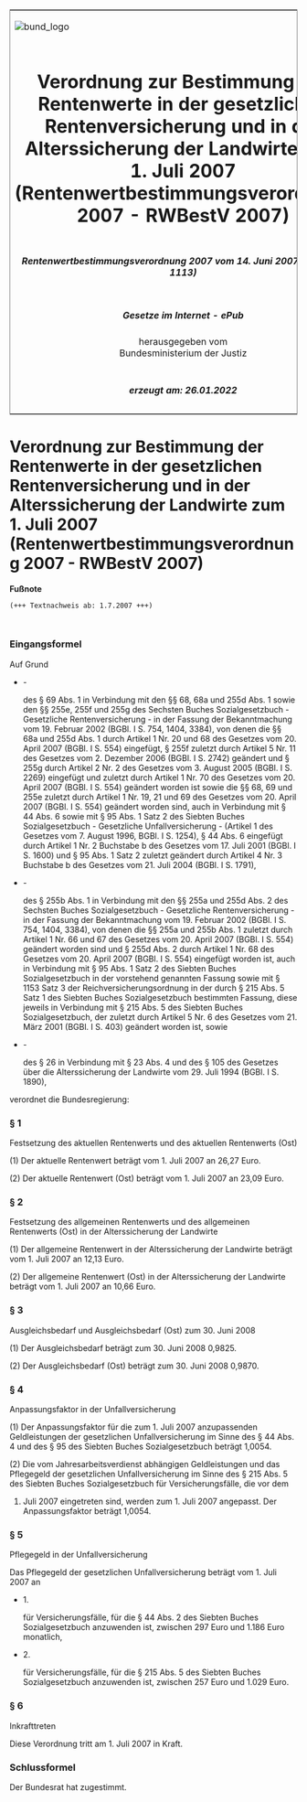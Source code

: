 <span id="DECKBLATT.html"></span>

<table border="0" frame="border" width="100%">

<tr valign="top">

<td align="left">

![bund\_logo](BfJ_2021_Web_de_de.gif)

</td>

<td align="right">

 

</td>

</tr>

<tr align="center" valign="middle">

<td colspan="2">

# Verordnung zur Bestimmung der Rentenwerte in der gesetzlichen Rentenversicherung und in der Alterssicherung der Landwirte zum 1. Juli 2007 (Rentenwertbestimmungsverordnung 2007 - RWBestV 2007)

</td>

</tr>

<tr align="center" valign="middle">

<td colspan="2">

##### Rentenwertbestimmungsverordnung 2007 vom 14. Juni 2007 (BGBl. I S. 1113)

</td>

</tr>

<tr align="center" valign="middle">

<td colspan="2">

  
  

##### Gesetze im Internet - ePub  
  
herausgegeben vom  
Bundesministerium der Justiz

</td>

</tr>

<tr align="center" valign="bottom">

<td colspan="2">

  
  

##### erzeugt am: 26.01.2022

</td>

</tr>

</table>

<span id="BJNR111300007.html"></span>

# Verordnung zur Bestimmung der Rentenwerte in der gesetzlichen Rentenversicherung und in der Alterssicherung der Landwirte zum 1. Juli 2007 (Rentenwertbestimmungsverordnung 2007 - RWBestV 2007)

<div>

  
**Fußnote**

<div class="jnhtml">

<div>

<div class="jurAbsatz">

  

``` 
(+++ Textnachweis ab: 1.7.2007 +++)

 
```

</div>

</div>

</div>

</div>

<span id="BJNR111300007BJNE000100000.html"></span>

### Eingangsformel  

<div>

<div class="jnhtml">

<div>

<div class="jurAbsatz">

Auf Grund

  - \-
    
    <div style="">
    
    des § 69 Abs. 1 in Verbindung mit den §§ 68, 68a und 255d Abs. 1
    sowie den §§ 255e, 255f und 255g des Sechsten Buches
    Sozialgesetzbuch - Gesetzliche Rentenversicherung - in der Fassung
    der Bekanntmachung vom 19. Februar 2002 (BGBl. I S. 754, 1404,
    3384), von denen die §§ 68a und 255d Abs. 1 durch Artikel 1 Nr. 20
    und 68 des Gesetzes vom 20. April 2007 (BGBl. I S. 554) eingefügt, §
    255f zuletzt durch Artikel 5 Nr. 11 des Gesetzes vom 2. Dezember
    2006 (BGBl. I S. 2742) geändert und § 255g durch Artikel 2 Nr. 2 des
    Gesetzes vom 3. August 2005 (BGBl. I S. 2269) eingefügt und zuletzt
    durch Artikel 1 Nr. 70 des Gesetzes vom 20. April 2007 (BGBl. I S.
    554) geändert worden ist sowie die §§ 68, 69 und 255e zuletzt durch
    Artikel 1 Nr. 19, 21 und 69 des Gesetzes vom 20. April 2007 (BGBl. I
    S. 554) geändert worden sind, auch in Verbindung mit § 44 Abs. 6
    sowie mit § 95 Abs. 1 Satz 2 des Siebten Buches Sozialgesetzbuch -
    Gesetzliche Unfallversicherung - (Artikel 1 des Gesetzes vom 7.
    August 1996, BGBl. I S. 1254), § 44 Abs. 6 eingefügt durch Artikel 1
    Nr. 2 Buchstabe b des Gesetzes vom 17. Juli 2001 (BGBl. I S. 1600)
    und § 95 Abs. 1 Satz 2 zuletzt geändert durch Artikel 4 Nr. 3
    Buchstabe b des Gesetzes vom 21. Juli 2004 (BGBl. I S. 1791),
    
    </div>

  - \-
    
    <div style="">
    
    des § 255b Abs. 1 in Verbindung mit den §§ 255a und 255d Abs. 2 des
    Sechsten Buches Sozialgesetzbuch - Gesetzliche Rentenversicherung -
    in der Fassung der Bekanntmachung vom 19. Februar 2002 (BGBl. I S.
    754, 1404, 3384), von denen die §§ 255a und 255b Abs. 1 zuletzt
    durch Artikel 1 Nr. 66 und 67 des Gesetzes vom 20. April 2007 (BGBl.
    I S. 554) geändert worden sind und § 255d Abs. 2 durch Artikel 1 Nr.
    68 des Gesetzes vom 20. April 2007 (BGBl. I S. 554) eingefügt worden
    ist, auch in Verbindung mit § 95 Abs. 1 Satz 2 des Siebten Buches
    Sozialgesetzbuch in der vorstehend genannten Fassung sowie mit §
    1153 Satz 3 der Reichversicherungsordnung in der durch § 215 Abs. 5
    Satz 1 des Siebten Buches Sozialgesetzbuch bestimmten Fassung, diese
    jeweils in Verbindung mit § 215 Abs. 5 des Siebten Buches
    Sozialgesetzbuch, der zuletzt durch Artikel 5 Nr. 6 des Gesetzes vom
    21. März 2001 (BGBl. I S. 403) geändert worden ist, sowie
    
    </div>

  - \-
    
    <div style="">
    
    des § 26 in Verbindung mit § 23 Abs. 4 und des § 105 des Gesetzes
    über die Alterssicherung der Landwirte vom 29. Juli 1994 (BGBl. I
    S. 1890),
    
    </div>

verordnet die Bundesregierung:

</div>

</div>

</div>

</div>

<span id="BJNR111300007BJNE000200000.html"></span>

### § 1  
Festsetzung des aktuellen Rentenwerts und des aktuellen Rentenwerts (Ost)

<div>

<div class="jnhtml">

<div>

<div class="jurAbsatz">

(1) Der aktuelle Rentenwert beträgt vom 1. Juli 2007 an 26,27 Euro.

</div>

<div class="jurAbsatz">

(2) Der aktuelle Rentenwert (Ost) beträgt vom 1. Juli 2007 an 23,09
Euro.

</div>

</div>

</div>

</div>

<span id="BJNR111300007BJNE000300000.html"></span>

### § 2  
Festsetzung des allgemeinen Rentenwerts und des allgemeinen Rentenwerts (Ost) in der Alterssicherung der Landwirte

<div>

<div class="jnhtml">

<div>

<div class="jurAbsatz">

(1) Der allgemeine Rentenwert in der Alterssicherung der Landwirte
beträgt vom 1. Juli 2007 an 12,13 Euro.

</div>

<div class="jurAbsatz">

(2) Der allgemeine Rentenwert (Ost) in der Alterssicherung der Landwirte
beträgt vom 1. Juli 2007 an 10,66 Euro.

</div>

</div>

</div>

</div>

<span id="BJNR111300007BJNE000400000.html"></span>

### § 3  
Ausgleichsbedarf und Ausgleichsbedarf (Ost) zum 30. Juni 2008

<div>

<div class="jnhtml">

<div>

<div class="jurAbsatz">

(1) Der Ausgleichsbedarf beträgt zum 30. Juni 2008 0,9825.

</div>

<div class="jurAbsatz">

(2) Der Ausgleichsbedarf (Ost) beträgt zum 30. Juni 2008 0,9870.

</div>

</div>

</div>

</div>

<span id="BJNR111300007BJNE000500000.html"></span>

### § 4  
Anpassungsfaktor in der Unfallversicherung

<div>

<div class="jnhtml">

<div>

<div class="jurAbsatz">

(1) Der Anpassungsfaktor für die zum 1. Juli 2007 anzupassenden
Geldleistungen der gesetzlichen Unfallversicherung im Sinne des § 44
Abs. 4 und des § 95 des Siebten Buches Sozialgesetzbuch beträgt 1,0054.

</div>

<div class="jurAbsatz">

(2) Die vom Jahresarbeitsverdienst abhängigen Geldleistungen und das
Pflegegeld der gesetzlichen Unfallversicherung im Sinne des § 215 Abs. 5
des Siebten Buches Sozialgesetzbuch für Versicherungsfälle, die vor dem
1. Juli 2007 eingetreten sind, werden zum 1. Juli 2007 angepasst. Der
Anpassungsfaktor beträgt 1,0054.

</div>

</div>

</div>

</div>

<span id="BJNR111300007BJNE000600000.html"></span>

### § 5  
Pflegegeld in der Unfallversicherung

<div>

<div class="jnhtml">

<div>

<div class="jurAbsatz">

Das Pflegegeld der gesetzlichen Unfallversicherung beträgt vom 1. Juli
2007 an

  - 1\.
    
    <div style="">
    
    für Versicherungsfälle, für die § 44 Abs. 2 des Siebten Buches
    Sozialgesetzbuch anzuwenden ist, zwischen 297 Euro und 1.186 Euro
    monatlich,
    
    </div>

  - 2\.
    
    <div style="">
    
    für Versicherungsfälle, für die § 215 Abs. 5 des Siebten Buches
    Sozialgesetzbuch anzuwenden ist, zwischen 257 Euro und 1.029 Euro.
    
    </div>

</div>

</div>

</div>

</div>

<span id="BJNR111300007BJNE000700000.html"></span>

### § 6  
Inkrafttreten

<div>

<div class="jnhtml">

<div>

<div class="jurAbsatz">

Diese Verordnung tritt am 1. Juli 2007 in Kraft.

</div>

</div>

</div>

</div>

<span id="BJNR111300007BJNE000800000.html"></span>

### Schlussformel  

<div>

<div class="jnhtml">

<div>

<div class="jurAbsatz">

Der Bundesrat hat zugestimmt.

</div>

</div>

</div>

</div>
